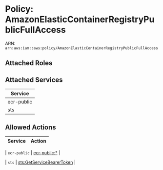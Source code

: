 # Policy: AmazonElasticContainerRegistryPublicFullAccess

ARN: `arn:aws:iam::aws:policy/AmazonElasticContainerRegistryPublicFullAccess`

## Attached Roles

## Attached Services

| Service |
|---------|
| ecr-public |
| sts |

## Allowed Actions

| Service | Action |
|:-------:|--------|

| `ecr-public` | [ecr-public:*](../actions.md#ecr-public:all) |

| `sts` | [sts:GetServiceBearerToken](../actions.md#sts:getservicebearertoken) |
